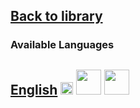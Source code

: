 ## [Back to library](https://fieldguides.github.io/library/)
### Available Languages
## [English](https://fieldguides.github.io/guide04/en) [<img src="https://fieldguides.github.io/library/resources/icons/pwa.png" height="20px"/>](https://fieldguides.github.io/guide04/en) [<img src="https://fieldguides.github.io/library/resources/icons/epub.png" height="40px"/>](https://fieldguides.github.io/guide04/en/download/BM%20Pocket%20Guides%20Irregular%20Migration%20ENG.epub) [<img src="https://fieldguides.github.io/library/resources/icons/pdf.png" height="40px"/>](https://fieldguides.github.io/guide04/en/download/BM%20Pocket%20Guides%20Irregular%20Migration%20ENG.pdf)


